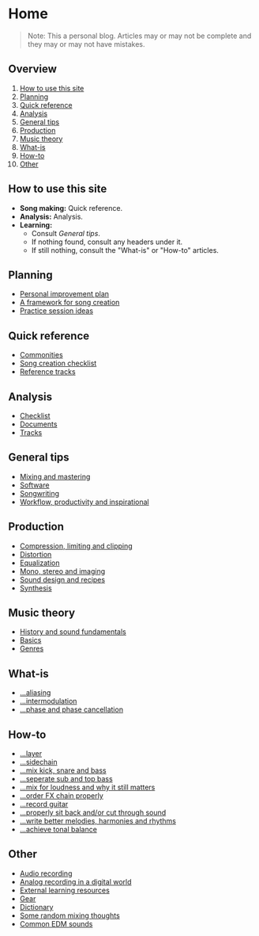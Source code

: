 # Home
> Note: This a personal blog. Articles may or may not be complete and they may or may not have mistakes.

## Overview
1. [How to use this site](#how-to-use-this-site)
2. [Planning](#planning)
3. [Quick reference](#quick-reference)
4. [Analysis](#analysis)
5. [General tips](#general-tips)
6. [Production](#production)
8. [Music theory](#music-theory)
9. [What-is](#what-is)
10. [How-to](#how-to)
11. [Other](#to-sort)

## How to use this site
- **Song making:** Quick reference. 
- **Analysis:** Analysis. 
- **Learning:**
  - Consult *General tips*.
  - If nothing found, consult any headers under it. 
  - If still nothing, consult the "What-is" or "How-to" articles.

## Planning
- [Personal improvement plan](personal-improvement-plan.md)
- [A framework for song creation](song-creation-routine.md)
- [Practice session ideas](practice-session-ideas.md)

## Quick reference
- [Commonities](commonities.md)
- [Song creation checklist](songwriting-checklist.md)
- [Reference tracks](reference-tracks.md)

## Analysis
- [Checklist](analysis-checklist.md)
- [Documents](/analysis/index.md)
- [Tracks](/analysis/analysis-ideas.md)

## General tips
- [Mixing and mastering](/in-depth/mixing-and-mastering.md)
- [Software](software.md)
- [Songwriting](songwriting.md)
- [Workflow, productivity and inspirational](workflow-and-productivity.md)

## Production
- [Compression, limiting and clipping](/in-depth/compression-limiting-clipping.md)
- [Distortion](/in-depth/distortion.md)
- [Equalization](/in-depth/equalization.md)
- [Mono, stereo and imaging](/in-depth/mono-stereo-and-imaging.md)
- [Sound design and recipes](sound-recipes.md)
- [Synthesis](/in-depth/synthesis.md)

## Music theory
- [History and sound fundamentals](/in-depth/music-history-and-fundamental-concepts.md)
- [Basics](/in-depth/music-theory-basics.md)
- [Genres](/in-depth/music-theory-genres.md)

## What-is
- [...aliasing](/in-depth/aliasing.md)
- [...intermodulation](/in-depth/intermodulation.md)
- [...phase and phase cancellation](/in-depth/phase-and-phase-cancellation.md)

## How-to
- [...layer](/in-depth/timbre-and-layering.md)
- [...sidechain](/in-depth/sidechaining.md)
- [...mix kick, snare and bass](#hi)
- [...seperate sub and top bass](/articles/steady-clean-low-end-with-sub-seperation.md)
- [...mix for loudness and why it still matters](/in-depth/loudness-wars-and-why-it-matters.md)
- [...order FX chain properly](/in-depth/why-order-of-fx-chain-matters.md)
- [...record guitar](/articles/guitar-recording-tips.md)
- [...properly sit back and/or cut through sound](/articles/how-to-properly-sit-back-and-or-cut-through-sound.md)
- [...write better melodies, harmonies and rhythms](/articles/how-to-write-better-melodies-harmonies-and-rhythms.md)
- [...achieve tonal balance](/articles/tips-to-achieve-tonal-balance.md)

## Other
- [Audio recording](audio-recording.md)
- [Analog recording in a digital world](/in-depth/analog-recording-in-a-digital-world.md)
- [External learning resources](external-learning-resources)
- [Gear](gear.md)
- [Dictionary](dictionary.md)
- [Some random mixing thoughts](/articles/some-random-mixing-thoughts.md)
- [Common EDM sounds](/articles/common-edm-sounds)
